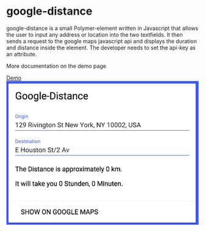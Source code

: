 # google-distance
google-distance is a small Polymer-element written in Javascript that allows the user to input any address or location into the two textfields. It then sends a request to the google maps javascript api and displays the duration and distance inside the element. The developer needs to set the api-key as an attribute.

More documentation on the demo page

[Demo](http://leonardschuetz.ch/storage/stuff/polymer/google-distance/)
![google-distance preview](preview.jpg)
